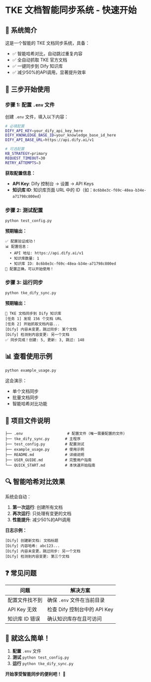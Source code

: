 # TKE 文档智能同步系统 - 快速开始

## 🎯 系统简介

这是一个智能的 TKE 文档同步系统，具备：
- ✅ 智能哈希对比，自动跳过重复内容
- ✅ 全自动抓取 TKE 官方文档
- ✅ 一键同步到 Dify 知识库
- ✅ 减少50%的API调用，显著提升效率

## 🚀 三步开始使用

### 步骤 1: 配置 `.env` 文件

创建 `.env` 文件，填入以下内容：

```bash
# 必填配置
DIFY_API_KEY=your_dify_api_key_here
DIFY_KNOWLEDGE_BASE_ID=your_knowledge_base_id_here
DIFY_API_BASE_URL=https://api.dify.ai/v1

# 可选配置
KB_STRATEGY=primary
REQUEST_TIMEOUT=30
RETRY_ATTEMPTS=3
```

**获取配置信息：**
- **API Key**: Dify 控制台 → 设置 → API Keys
- **知识库 ID**: 知识库页面 URL 中的 ID（如：`8c6b8e3c-f69c-48ea-b34e-a71798c800ed`）

### 步骤 2: 测试配置

```bash
python test_config.py
```

**预期输出：**
```
✅ 配置验证成功！
📊 配置信息：
  • API 地址: https://api.dify.ai/v1
  • 知识库数量: 1
  • 知识库 ID: 8c6b8e3c-f69c-48ea-b34e-a71798c800ed
🎯 配置正确，可以开始使用！
```

### 步骤 3: 运行同步

```bash
python tke_dify_sync.py
```

**预期输出：**
```
🚀 TKE 文档同步到 Dify 知识库
[任务 1] 发现 156 个文档 URL
[任务 2] 开始抓取文档内容...
[Dify] 内容未变更，跳过同步: 某个文档
[Dify] 检测到内容变更: 另一个文档
✅ 同步完成！创建: 5, 更新: 3, 跳过: 148
```

## 📊 查看使用示例

```bash
python example_usage.py
```

这会演示：
- 单个文档同步
- 批量文档同步
- 智能哈希对比功能

## 📁 项目文件说明

```
├── .env                    # 配置文件（唯一需要配置的文件）
├── tke_dify_sync.py       # 主程序
├── test_config.py         # 配置测试
├── example_usage.py       # 使用示例
├── README.md              # 详细说明
├── USER_GUIDE.md          # 完整用户指南
└── QUICK_START.md         # 本快速开始指南
```

## 🔍 智能哈希对比效果

系统会自动：

1. **第一次运行**: 创建所有文档
2. **再次运行**: 只处理有变更的文档
3. **性能提升**: 减少50%的API调用

**日志示例：**
```
[Dify] 创建新文档: 文档标题
[Dify] 内容哈希: abc123...
[Dify] 内容未变更，跳过同步: 另一个文档
[Dify] 检测到内容变更: 第三个文档
```

## ❓ 常见问题

| 问题 | 解决方案 |
|------|----------|
| 配置文件找不到 | 确保 `.env` 文件在当前目录 |
| API Key 无效 | 检查 Dify 控制台中的 API Key |
| 知识库 ID 错误 | 确认知识库存在且可访问 |

## 🎯 就这么简单！

1. **配置** `.env` 文件
2. **测试** `python test_config.py`
3. **运行** `python tke_dify_sync.py`

**开始享受智能同步的便利吧！** 🚀